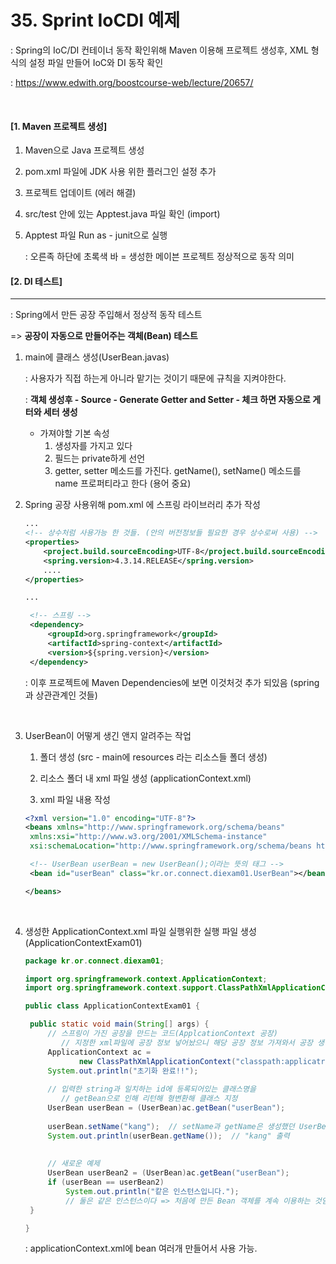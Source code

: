 # 35. Sprint IoCDI 예제

: Spring의 IoC/DI 컨테이너 동작 확인위해 Maven 이용해 프로젝트 생성후, XML 형식의 설정 파일 만들어 IoC와 DI 동작 확인

: https://www.edwith.org/boostcourse-web/lecture/20657/

<br>

#### [1. Maven 프로젝트 생성]

1. Maven으로 Java 프로젝트 생성

2. pom.xml 파일에 JDK 사용 위한 플러그인 설정 추가

3. 프로젝트 업데이트 (에러 해결)

4. src/test 안에 있는 Apptest.java 파일 확인 (import)

5. Apptest 파일 Run as - junit으로 실행

   : 오른족 하단에 초록색 바 = 생성한 메이븐 프로젝트 정상적으로 동작 의미



#### [2. DI 테스트]

---

: Spring에서 만든 공장 주입해서 정상적 동작 테스트

=> **공장이 자동으로 만들어주는 객체(Bean) 테스트**

1. main에 클래스 생성(UserBean.javas)

   : 사용자가 직접 하는게 아니라 맡기는 것이기 때문에 규칙을 지켜야한다.

   : **객체 생성후 - Source - Generate Getter and Setter -  체크 하면 자동으로 게터와 세터 생성**

   - 가져야할 기본 속성
     1) 생성자를 가지고 있다
     2) 필드는 private하게 선언
     3) getter, setter 메소드를 가진다. getName(), setName() 메소드를 name 프로퍼티라고 한다 (용어 중요)

     

2. Spring 공장 사용위해 pom.xml 에 스프링 라이브러리 추가 작성

   ```xml
   ...
   <!-- 상수처럼 사용가능 한 것들. (안의 버전정보들 필요한 경우 상수로써 사용) -->
   <properties>
       <project.build.sourceEncoding>UTF-8</project.build.sourceEncoding>
       <spring.version>4.3.14.RELEASE</spring.version>
       ....
   </properties>
   
   ...
   
   	<!-- 스프링 -->
   	<dependency>
   		<groupId>org.springframework</groupId>
   		<artifactId>spring-context</artifactId>
   		<version>${spring.version}</version>
   	</dependency>
   ```

   : 이후 프로젝트에 Maven Dependencies에 보면 이것처것 추가  되있음 (spring과 상관관계인 것들)

   <br>

3. UserBean이 어떻게 생긴 앤지 알려주는 작업

   1) 폴더 생성 (src - main에 resources 라는 리소스들 폴더 생성)

   2) 리소스 폴더 내 xml 파일 생성 (applicationContext.xml)

   3) xml 파일 내용 작성

   ```xml
   <?xml version="1.0" encoding="UTF-8"?>
   <beans xmlns="http://www.springframework.org/schema/beans"
   	xmlns:xsi="http://www.w3.org/2001/XMLSchema-instance"
   	xsi:schemaLocation="http://www.springframework.org/schema/beans http://www.springframework.org/schema/beans/spring-beans.xsd">
   
   	<!-- UserBean userBean = new UserBean();이라는 뜻의 태그 -->
   	<bean id="userBean" class="kr.or.connect.diexam01.UserBean"></bean>
   
   </beans>
   ```

   <br>

4. 생성한 ApplicationContext.xml 파일 실행위한 실행 파일 생성 (ApplicationContextExam01)

   ```java
   package kr.or.connect.diexam01;
   
   import org.springframework.context.ApplicationContext;
   import org.springframework.context.support.ClassPathXmlApplicationContext;
   
   public class ApplicationContextExam01 {
   
   	public static void main(String[] args) {
   		// 스프링이 가진 공장을 만드는 코드(ApplcationContext 공장) 
           // 지정한 xml파일에 공장 정보 넣어놨으니 해당 공장 정보 가져와서 공장 생성하라는 의미
   		ApplicationContext ac =
               new ClassPathXmlApplicationContext("classpath:applicatrionContext.xml");
   		System.out.println("초기화 완료!!");
   		
   		// 입력한 string과 일치하는 id에 등록되어있는 클래스명을 
           // getBean으로 인해 리턴해 형변환해 클래스 지정
   		UserBean userBean = (UserBean)ac.getBean("userBean");
   	
   		userBean.setName("kang");  // setName과 getName은 생성했던 UserBean의 메소드
   		System.out.println(userBean.getName());  // "kang" 출력
   		
   		
   		// 새로운 예제
   		UserBean userBean2 = (UserBean)ac.getBean("userBean");
   		if (userBean == userBean2)
   			System.out.println("캍은 인스턴스입니다.");   
           	// 둘은 같은 인스턴스이다 => 처음에 만든 Bean 객체를 계속 이용하는 것임
   	}
   
   }
   ```

   : applicationContext.xml에 bean 여러개 만들어서 사용 가능.

